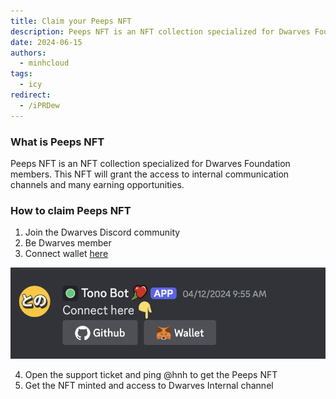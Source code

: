 ```yaml
---
title: Claim your Peeps NFT
description: Peeps NFT is an NFT collection specialized for Dwarves Foundation members. This post will guide you how to earn a peep NFT.
date: 2024-06-15
authors:
  - minhcloud
tags:
  - icy
redirect:
  - /iPRDew
---
```


### What is Peeps NFT

Peeps NFT is an NFT collection specialized for Dwarves Foundation members. This NFT will grant the access to internal communication channels and many earning opportunities.

### How to claim Peeps NFT

1. Join the Dwarves Discord community
2. Be Dwarves member
3. Connect wallet [here](https://discord.com/channels/462663954813157376/1006198672486309908/1228176667533508700)

![](assets/peep-nft_clean-shot-2024-06-16-at-22-48-08-2x.webp)

4. Open the support ticket and ping @hnh to get the Peeps NFT
5. Get the NFT minted and access to Dwarves Internal channel
